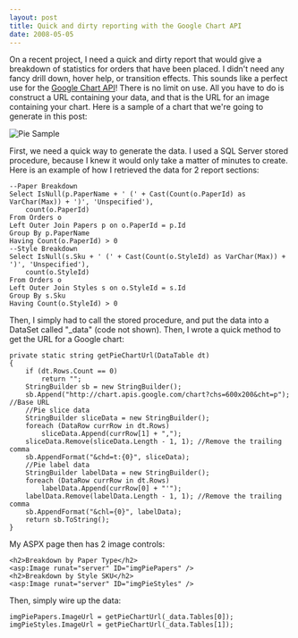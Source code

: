 ```yaml
---
layout: post
title: Quick and dirty reporting with the Google Chart API
date: 2008-05-05
---
```


On a recent project, I need a quick and dirty report that would give a breakdown of statistics for orders that have been placed. I didn't need any fancy drill down, hover help, or transition effects. This sounds like a perfect use for the [Google Chart API](http://code.google.com/apis/chart/)! There is no limit on use. All you have to do is construct a URL containing your data, and that is the URL for an image containing your chart. Here is a sample of a chart that we're going to generate in this post:

![Pie Sample](google-chart-sample.png)

First, we need a quick way to generate the data. I used a SQL Server stored procedure, because I knew it would only take a matter of minutes to create. Here is an example of how I retrieved the data for 2 report sections:

	--Paper Breakdown
	Select IsNull(p.PaperName + ' (' + Cast(Count(o.PaperId) as VarChar(Max)) + ')', 'Unspecified'),
		count(o.PaperId)
	From Orders o
	Left Outer Join Papers p on o.PaperId = p.Id
	Group By p.PaperName
	Having Count(o.PaperId) > 0
	--Style Breakdown
	Select IsNull(s.Sku + ' (' + Cast(Count(o.StyleId) as VarChar(Max)) + ')', 'Unspecified'),
		count(o.StyleId)
	From Orders o
	Left Outer Join Styles s on o.StyleId = s.Id
	Group By s.Sku
	Having Count(o.StyleId) > 0

Then, I simply had to call the stored procedure, and put the data into a DataSet called "_data" (code not shown). Then, I wrote a quick method to get the URL for a Google chart:

	private static string getPieChartUrl(DataTable dt)
	{
		if (dt.Rows.Count == 0)
			return "";
		StringBuilder sb = new StringBuilder();
		sb.Append("http://chart.apis.google.com/chart?chs=600x200&cht=p"); //Base URL
		//Pie slice data
		StringBuilder sliceData = new StringBuilder();
		foreach (DataRow currRow in dt.Rows)
			sliceData.Append(currRow[1] + ",");
		sliceData.Remove(sliceData.Length - 1, 1); //Remove the trailing comma
		sb.AppendFormat("&chd=t:{0}", sliceData);
		//Pie label data
		StringBuilder labelData = new StringBuilder();
		foreach (DataRow currRow in dt.Rows)
			labelData.Append(currRow[0] + "'");
		labelData.Remove(labelData.Length - 1, 1); //Remove the trailing comma
		sb.AppendFormat("&chl={0}", labelData);
		return sb.ToString();
	}

My ASPX page then has 2 image controls:

	<h2>Breakdown by Paper Type</h2>
	<asp:Image runat="server" ID="imgPiePapers" />
	<h2>Breakdown by Style SKU</h2>
	<asp:Image runat="server" ID="imgPieStyles" />

Then, simply wire up the data:
	
	imgPiePapers.ImageUrl = getPieChartUrl(_data.Tables[0]);
	imgPieStyles.ImageUrl = getPieChartUrl(_data.Tables[1]);
